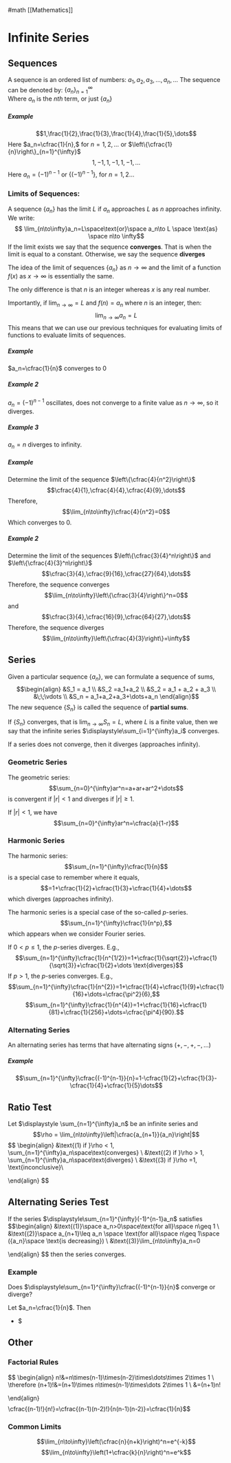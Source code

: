 #math
[[Mathematics]]
# Infinite Series
## Sequences
A sequence is an ordered list of numbers: $a_1,a_2,a_3,\dots,a_n,\dots$
The sequence can be denoted by: $\displaystyle\{a_n\}_{n=1}^{\infty}$   
Where $a_n$ is the $nth$ term, or just $\{a_n\}$ 

##### Example
$$1,\frac{1}{2},\frac{1}{3},\frac{1}{4},\frac{1}{5},\dots$$
Here $a_n=\cfrac{1}{n},$ for $n=1,2,\dots$ or $\left\{\cfrac{1}{n}\right\}_{n=1}^{\infty}$   
$$1,-1,1,-1,1,-1,\dots$$
Here $a_n=(-1)^{n-1}$ or $\{(-1)^{n-1}\},$ for $n=1,2\dots$



### Limits of Sequences:
A sequence $\{a_n\}$ has the limit $L$ if $a_n$ approaches $L$ as $n$ approaches infinity. We write:
$$ \lim_{n\to\infty}a_n=L\space\text{or}\space a_n\to L \space \text{as} \space n\to \infty$$
If the limit exists we say that the sequence **converges**. That is when the limit is equal to a constant. 
Otherwise, we say the sequence **diverges**

The idea of the limit of sequences $\{a_n\}$ as $n\to\infty$ and the limit of a function $f(x)$ as $x\to\infty$ is essentially the same.

The only difference is that $n$ is an integer whereas $x$ is any real number.

Importantly, if $\displaystyle\lim_{n\to\infty}=L$ and $f(n)=a_n$ where $n$ is an integer, then:
$$\lim_{n\to\infty}a_n=L$$
This means that we can use our previous techniques for evaluating limits of functions to evaluate limits of sequences.

##### Example
$a_n=\cfrac{1}{n}$ converges to 0
##### Example 2
$a_n=(-1)^{n-1}$ oscillates, does not converge to a finite value as $n\to \infty$, so it diverges.
##### Example 3
$a_n=n$ diverges to infinity.

##### Example
Determine the limit of the sequence $\left\{\cfrac{4}{n^2}\right\}$ 
$$\cfrac{4}{1},\cfrac{4}{4},\cfrac{4}{9},\dots$$
Therefore,
$$\lim_{n\to\infty}\cfrac{4}{n^2}=0$$
Which converges to 0.
##### Example 2
Determine the limit of the sequences $\left\{\cfrac{3}{4}^n\right\}$ and $\left\{\cfrac{4}{3}^n\right\}$
$$\cfrac{3}{4},\cfrac{9}{16},\cfrac{27}{64},\dots$$
Therefore, the sequence converges
$$\lim_{n\to\infty}\left\{\cfrac{3}{4}\right\}^n=0$$
and
$$\cfrac{3}{4},\cfrac{16}{9},\cfrac{64}{27},\dots$$
Therefore, the sequence diverges
$$\lim_{n\to\infty}\left\{\cfrac{4}{3}\right\}=\infty$$

 

## Series
Given a particular sequence $\{a_n\}$, we can formulate a sequence of sums,
$$\begin{align}
&S_1 = a_1 \\
&S_2 =a_1+a_2 \\
&S_2 = a_1 + a_2 + a_3 \\
&\;\;\vdots \\
&S_n = a_1+a_2+a_3+\dots+a_n 
\end{align}$$
The new sequence $\left\{S_n\right\}$ is called the sequence of **partial sums**.

If $\left\{S_n\right\}$ converges, that is $\displaystyle\lim_{n\to\infty}S_n=L$, where $L$ is a finite value, then we say that the infinite series $\displaystyle\sum_{i=1}^{\infty}a_i$ converges.

If a series does not converge, then it diverges (approaches infinity).

### Geometric Series
The geometric series:
$$\sum_{n=0}^{\infty}ar^n=a+ar+ar^2+\dots$$
is convergent if $|r|<1$ and diverges if $|r|\geq 1$.

If $|r|<1$, we have
$$\sum_{n=0}^{\infty}ar^n=\cfrac{a}{1-r}$$
### Harmonic Series
The harmonic series:
$$\sum_{n=1}^{\infty}\cfrac{1}{n}$$
is a special case to remember where it equals,
$$=1+\cfrac{1}{2}+\cfrac{1}{3}+\cfrac{1}{4}+\dots$$
which diverges (approaches infinity).

The harmonic series is a special case of the so-called $p$-series.
$$\sum_{n=1}^{\infty}\cfrac{1}{n^p},$$
which appears when we consider Fourier series.

If $0<p\leq 1$, the $p$-series diverges. E.g.,
$$\sum_{n=1}^{\infty}\cfrac{1}{n^{1/2}}=1+\cfrac{1}{\sqrt{2}}+\cfrac{1}{\sqrt{3}}+\cfrac{1}{2}+\dots \text{diverges}$$
If $p>1$, the $p$-series converges. E.g.,
$$\sum_{n=1}^{\infty}\cfrac{1}{n^{2}}=1+\cfrac{1}{4}+\cfrac{1}{9}+\cfrac{1}{16}+\dots=\cfrac{\pi^2}{6},$$
$$\sum_{n=1}^{\infty}\cfrac{1}{n^{4}}=1+\cfrac{1}{16}+\cfrac{1}{81}+\cfrac{1}{256}+\dots=\cfrac{\pi^4}{90}.$$
### Alternating Series
An alternating series has terms that have alternating signs $(+,-,+,-,\dots)$

##### Example
$$\sum_{n=1}^{\infty}\cfrac{(-1)^{n-1}}{n}=1-\cfrac{1}{2}+\cfrac{1}{3}-\cfrac{1}{4}+\cfrac{1}{5}\dots$$
## Ratio Test

Let $\displaystyle \sum_{n=1}^{\infty}a_n$ be an infinite series and
$$\rho = \lim_{n\to\infty}\left|\cfrac{a_{n+1}}{a_n}\right|$$
$$
\begin{align}
&\text{(1) if }\rho < 1, \sum_{n=1}^{\infty}a_n\space\text{converges} \\
&\text{(2) if }\rho > 1, \sum_{n=1}^{\infty}a_n\space\text{diverges} \\
&\text{(3) if }\rho =1, \text{inconclusive}\\


\end{align}
$$
## Alternating Series Test
If the series $\displaystyle\sum_{n=1}^{\infty}(-1)^{n-1}a_n$ satisfies 
$$\begin{align}
&\text{(1)}\space a_n>0\space\text{for all}\space n\geq 1 \\
&\text{(2)}\space a_{n+1}\leq a_n \space \text{for all}\space n\geq 1\space (\{a_n\}\space \text{is decreasing}) \\
&\text{(3)}\lim_{n\to\infty}a_n=0

\end{align}
$$
then the series converges.
### Example
Does $\displaystyle\sum_{n=1}^{\infty}\cfrac{(-1)^{n-1}}{n}$ converge or diverge?

Let $a_n=\cfrac{1}{n}$. Then
- $

## Other
### Factorial Rules
$$
\begin{align}
n!&=n\times(n-1)\times(n-2)\times\dots\times 2\times 1 \\
\therefore (n+1)!&=(n+1)\times n\times(n-1)\times\dots 2\times 1 \\
&=(n+1)n!

\end{align}
$$
$$\cfrac{(n-1)!}{n!}=\cfrac{(n-1)(n-2)!}{n(n-1)(n-2)}=\cfrac{1}{n}$$
### Common Limits
$$\lim_{n\to\infty}\left(\cfrac{n}{n+k}\right)^n=e^{-k}$$
$$\lim_{n\to\infty}\left(1+\cfrac{k}{n}\right)^n=e^k$$


